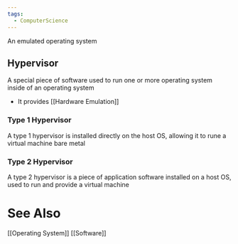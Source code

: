 ```yaml
---
tags:
  - ComputerScience
---
```

An emulated operating system

## Hypervisor
A special piece of software used to run one or more operating system inside of an operating system
- It provides [[Hardware Emulation]]

### Type 1 Hypervisor
A type 1 hypervisor is installed directly on the host OS, allowing it to rune a virtual machine bare metal 

### Type 2 Hypervisor
A type 2 hypervisor is a piece of application software installed on a host OS, used to run and provide a virtual machine

# See Also
[[Operating System]]
[[Software]]